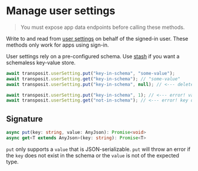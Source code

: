 # Manage user settings

> You must expose app data endpoints before calling these methods.

Write to and read from [user settings](https://www.transposit.com/docs/building/user-config/#user-settings-schema) on behalf of the signed-in user. These methods only work for apps using sign-in.

User settings rely on a pre-configured schema. Use [stash](./stash.md) if you want a schemaless key-value store.

```javascript
await transposit.userSetting.put("key-in-schema", "some-value");
await transposit.userSetting.get("key-in-schema"); // "some-value"
await transposit.userSetting.put("key-in-schema", null); // <--- delete a value

await transposit.userSetting.put("key-in-schema", 1); // <--- error! value is wrong type
await transposit.userSetting.get("not-in-schema"); // <--- error! key does not exist
```

## Signature

```typescript
async put(key: string, value: AnyJson): Promise<void>
async get<T extends AnyJson>(key: string): Promise<T>
```

`put` only supports a `value` that is JSON-serializable. `put` will throw an error if the `key` does not exist in the schema or the `value` is not of the expected type.